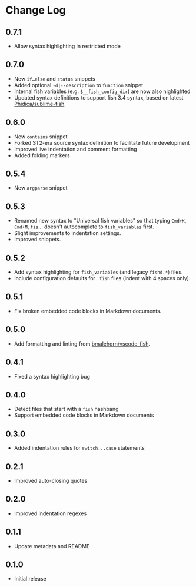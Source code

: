 # Change Log

## 0.7.1

- Allow syntax highlighting in restricted mode

## 0.7.0

- New `if…else` and `status` snippets
- Added optional `-d|--description` to `function` snippet
- Internal fish variables (e.g. `$__fish_config_dir`) are now also highlighted
- Updated syntax definitions to support fish 3.4 syntax, based on latest
  [Phidica/sublime-fish]

[Phidica/sublime-fish]: https://github.com/Phidica/sublime-fish

## 0.6.0

- New `contains` snippet
- Forked ST2-era source syntax definition to facilitate future development
- Improved live indentation and comment formatting
- Added folding markers

## 0.5.4

- New `argparse` snippet

## 0.5.3

- Renamed new syntax to "Universal fish variables" so that typing `Cmd+K`,
  `Cmd+M`, `fis`… doesn't autocomplete to `fish_variables` first.
- Slight improvements to indentation settings.
- Improved snippets.

## 0.5.2

- Add syntax highlighting for `fish_variables` (and legacy `fishd.*`) files.
- Include configuration defaults for `.fish` files (indent with 4 spaces only).

## 0.5.1

- Fix broken embedded code blocks in Markdown documents.

## 0.5.0

- Add formatting and linting from [bmalehorn/vscode-fish].

[bmalehorn/vscode-fish]: https://github.com/bmalehorn/vscode-fish

## 0.4.1

- Fixed a syntax highlighting bug

## 0.4.0

- Detect files that start with a `fish` hashbang
- Support embedded code blocks in Markdown documents

## 0.3.0

- Added indentation rules for `switch...case` statements

## 0.2.1

- Improved auto-closing quotes

## 0.2.0

- Improved indentation regexes

## 0.1.1

- Update metadata and README

## 0.1.0

- Initial release
